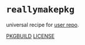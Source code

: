 # `reallymakepkg`

universal recipe for [user repo](../themartiancompany/ur).

[PKGBUILD](PKGBUILD)
[LICENSE](COPYING)
